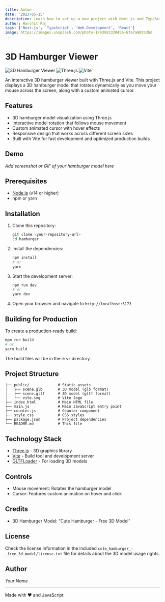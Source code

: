 ```yaml
---
title: Anton
date: '2023-05-15'
description: Learn how to set up a new project with Next.js and TypeScript for building modern web applications.
author: Harshit Raj
tags: ['Next.js', 'TypeScript', 'Web Development', 'React']
image: https://images.unsplash.com/photo-1743993330456-6fa7a903b3bd
---
```


# 3D Hamburger Viewer

![3D Hamburger Viewer](https://img.shields.io/badge/3D-Hamburger%20Viewer-orange)
![Three.js](https://img.shields.io/badge/Three.js-r160-brightgreen)
![Vite](https://img.shields.io/badge/Vite-v5.0.8-blue)

An interactive 3D hamburger viewer built with Three.js and Vite. This project displays a 3D hamburger model that rotates dynamically as you move your mouse across the screen, along with a custom animated cursor.

## Features

- 3D hamburger model visualization using Three.js
- Interactive model rotation that follows mouse movement
- Custom animated cursor with hover effects
- Responsive design that works across different screen sizes
- Built with Vite for fast development and optimized production builds

## Demo

*Add screenshot or GIF of your hamburger model here*

## Prerequisites

- [Node.js](https://nodejs.org/) (v14 or higher)
- npm or yarn

## Installation

1. Clone this repository:
   ```bash
   git clone <your-repository-url>
   cd hamburger
   ```

2. Install the dependencies:
   ```bash
   npm install
   # or
   yarn
   ```

3. Start the development server:
   ```bash
   npm run dev
   # or
   yarn dev
   ```

4. Open your browser and navigate to `http://localhost:5173`

## Building for Production

To create a production-ready build:

```bash
npm run build
# or
yarn build
```

The build files will be in the `dist` directory.

## Project Structure

```
├── public/             # Static assets
│   ├── scene.glb       # 3D model (glb format)
│   ├── scene.gltf      # 3D model (gltf format)
│   └── vite.svg        # Vite logo
├── index.html          # Main HTML file
├── main.js             # Main JavaScript entry point
├── counter.js          # Counter component
├── style.css           # CSS styles
├── package.json        # Project dependencies
└── README.md           # This file
```

## Technology Stack

- [Three.js](https://threejs.org/) - 3D graphics library
- [Vite](https://vitejs.dev/) - Build tool and development server
- [GLTFLoader](https://threejs.org/docs/#examples/en/loaders/GLTFLoader) - For loading 3D models

## Controls

- Mouse movement: Rotates the hamburger model
- Cursor: Features custom animation on hover and click

## Credits

- 3D Hamburger Model: "Cute Hamburger - Free 3D Model"

## License

Check the license information in the included `cute_hamburger_-_free_3d_model/license.txt` file for details about the 3D model usage rights.

## Author

*Your Name*

---

Made with ❤️ and JavaScript